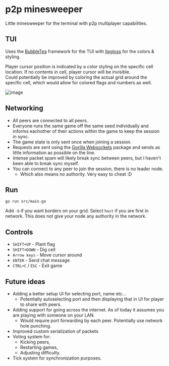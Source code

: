# p2p minesweeper

Little minesweeper for the terminal with p2p multiplayer capabilities.

## TUI

Uses the [BubbleTea](https://github.com/charmbracelet/bubbletea) framework for the TUI with [lipgloss](https://github.com/charmbracelet/lipgloss) for the colors & styling.

Player cursor position is indicated by a color styling on the specific cell location. If no contents in cell, player cursor will be invisible.  
Could potentially be improved by coloring the actual grid around the specific cell, which would allow for colored flags and numbers as well.

![image](https://github.com/KristianSvanholm/p2ptui/assets/61845965/23710705-9d40-46b9-9bf8-7686ad3c0827)

## Networking

- All peers are connected to all peers.
- Everyone runs the same game off the same seed individually and informs eachother of their actions within the game to keep the session in sync.
- The game state is only sent once when joining a session.
- Requests are sent using the [Gorilla Websockets](https://github.com/gorilla/websocket) package and sends as little information as possible on the line.
- Intense packet spam will likely break sync between peers, but I haven't been able to break sync myself.
- You can connect to any peer to join the session, there is no leader node.
  - Which also means no authority. Very easy to cheat :D

## Run

`go run src/main.go`

Add `-b` if you want borders on your grid.
Select `host` if you are first in network. This does not give your node any authority in the network.

## Controls

- `SHIFT+UP` - Plant flag
- `SHIFT+DOWN` - Dig cell
- `Arrow keys` - Move cursor around
- `ENTER` - Send chat message
- `CTRL+C` / `ESC` - Exit game

## Future ideas

- Adding a better setup UI for selecting port, name etc...
  - Potentially autoselecting port and then displaying that in UI for player to share with peers.
- Adding support for going across the internet. As of today it assumes you are playing with someone on your LAN.
  - Would require port forwarding by each peer. Potentially use network hole punching.
- Improved custom serialization of packets
- Voting system for:
  - Kicking peers,
  - Restarting games,
  - Adjusting difficulty.
- Tick system for synchronization purposes.
